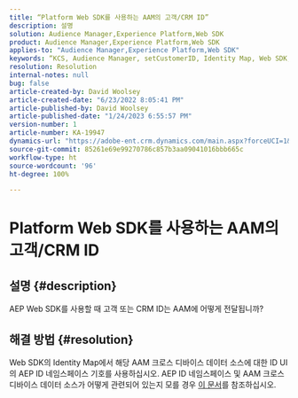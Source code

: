 ```yaml
---
title: “Platform Web SDK를 사용하는 AAM의 고객/CRM ID”
description: 설명
solution: Audience Manager,Experience Platform,Web SDK
product: Audience Manager,Experience Platform,Web SDK
applies-to: "Audience Manager,Experience Platform,Web SDK"
keywords: “KCS, Audience Manager, setCustomerID, Identity Map, Web SDK, AEP, CRM ID”
resolution: Resolution
internal-notes: null
bug: false
article-created-by: David Woolsey
article-created-date: "6/23/2022 8:05:41 PM"
article-published-by: David Woolsey
article-published-date: "1/24/2023 6:55:57 PM"
version-number: 1
article-number: KA-19947
dynamics-url: "https://adobe-ent.crm.dynamics.com/main.aspx?forceUCI=1&pagetype=entityrecord&etn=knowledgearticle&id=9224e2d4-2ff3-ec11-bb3d-6045bd01564c"
source-git-commit: 85261e69e99270786c857b3aa09041016bbb665c
workflow-type: ht
source-wordcount: '96'
ht-degree: 100%

---
```


# Platform Web SDK를 사용하는 AAM의 고객/CRM ID

## 설명 {#description}


AEP Web SDK를 사용할 때 고객 또는 CRM ID는 AAM에 어떻게 전달됩니까?


## 해결 방법 {#resolution}


Web SDK의 Identity Map에서 해당 AAM 크로스 디바이스 데이터 소스에 대한 ID UI의 AEP ID 네임스페이스 기호를 사용하십시오. AEP ID 네임스페이스 및 AAM 크로스 디바이스 데이터 소스가 어떻게 관련되어 있는지 모를 경우 [이 문서](https://experienceleague.adobe.com/docs/experience-cloud-kcs/kbarticles/KA-21305.html)를 참조하십시오.
